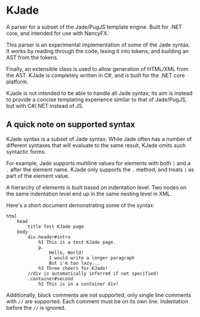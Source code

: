 
# KJade

A parser for a subset of the Jade/PugJS template engine.
Built for .NET core, and intended for use with NancyFX.

This parser is an experimental implementation of some of the Jade syntax.
It works by reading through the code, lexing it into tokens,
and building an AST from the tokens.

Finally, an extensible class is used to allow generation of HTML/XML
from the AST. KJade is completely written in C#, and is built for the
.NET core platform.

KJade is not intended to be able to handle all Jade syntax; its aim is instead
to provide a concise templating experience similar to that of Jade/PugJS, but with
C#/.NET instead of JS.

## A quick note on supported syntax

KJade syntax is a subset of Jade syntax. While Jade often has a number
of different syntaxes that will evaluate to the same result, KJade omits
such syntactic forms.

For example, Jade supports multiline values for elements with both `|` and a `.` after
the element name. KJade only supports the `.` method, and treats `|` as part of the element value.

A hierarchy of elements is built based on indentation level. Two nodes on the
same indentation level end up in the same nesting level in XML.

Here's a short document demonstrating some of the syntax:

```jade
html
    head
        title Test KJade page
    body
        div.header#intro
            h1 This is a test KJade page.
            p.
                Hello, World!
                I would write a longer paragraph
                But i'm too lazy...
            h3 Three cheers for KJade!
        //div is automatically inferred if not specified!
        .container#second
            h2 This is in a container div!
```

Additionally, block comments are not supported, only single line comments with `//` are supported.
Each comment must be on its own line. Indentation before the `//` is ignored.

